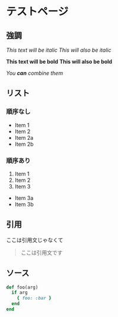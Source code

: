 テストページ
====

## 強調

*This text will be italic*
_This will also be italic_

**This text will be bold**
__This will also be bold__

_You **can** combine them_

## リスト

### 順序なし

* Item 1
* Item 2
 * Item 2a
 * Item 2b

### 順序あり

1. Item 1
2. Item 2
3. Item 3
  * Item 3a
  * Item 3b

## 引用

ここは引用文じゃなくて

> ここは引用文です

## ソース

```ruby
def foo(arg)
  if arg
    { foo: :bar }
  end
end
```
